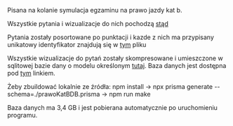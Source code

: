 Pisana na kolanie symulacja egzaminu na prawo jazdy kat b.

Wszystkie pytania i wizualizacje do nich pochodzą [stąd](https://www.gov.pl/web/infrastruktura/prawo-jazdy)

Pytania zostały posortowane po punktacji i kazde z nich ma przypisany unikatowy identyfikator znajdują się w [tym](./PrawoB.json) pliku

Wszystkie wizualizacje do pytań zostały skompresowane i umieszczone w sqlitowej bazie dany o modelu określonym [tutaj](./prawoKatBDB.prisma). 
Baza danych jest dostępna pod [tym](https://drive.google.com/uc?id=1Y0OiTnh9TbskOMZEMi71ygGAqk3EuspY&export=download) linkiem.

Żeby zbuildować lokalnie ze źródła:
npm install -> npx prisma generate --schema=./prawoKatBDB.prisma -> npm run make

Baza danych ma 3,4 GB i jest pobierana automatycznie po uruchomieniu programu.
